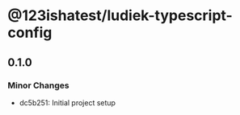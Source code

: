 # @123ishatest/ludiek-typescript-config

## 0.1.0

### Minor Changes

- dc5b251: Initial project setup
